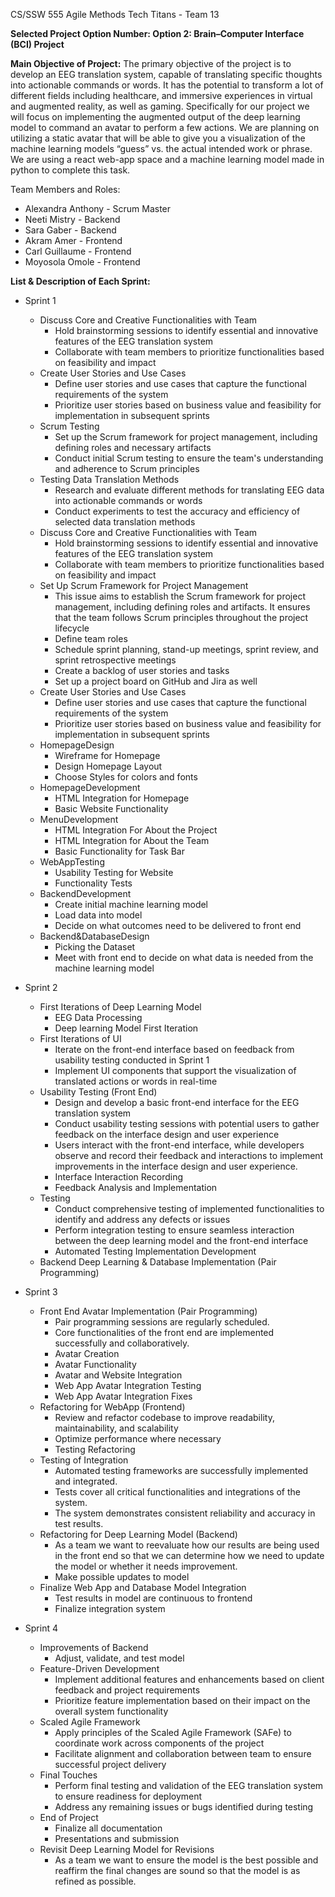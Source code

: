 CS/SSW 555 Agile Methods
Tech Titans - Team 13

**Selected Project Option Number: Option 2: Brain–Computer Interface (BCI) Project**

**Main Objective of Project:**
The primary objective of the project is to develop an EEG translation system, capable of translating specific thoughts into actionable commands or words. It has the potential to transform a lot of different fields including healthcare, and immersive experiences in virtual and augmented reality, as well as gaming. Specifically for our project we will focus on implementing the augmented output of the deep learning model to command an avatar to perform a few actions. We are planning on utilizing a static avatar that will be able to give you a visualization of the machine learning models “guess” vs. the actual intended work or phrase. We are using a react web-app space and a machine learning model made in python to complete this task.

Team Members and Roles:
- Alexandra Anthony - Scrum Master
- Neeti Mistry - Backend
- Sara Gaber - Backend
- Akram Amer - Frontend
- Carl Guillaume - Frontend
- Moyosola Omole - Frontend

**List & Description of Each Sprint:**
- Sprint 1
    - Discuss Core and Creative Functionalities with Team
        - Hold brainstorming sessions to identify essential and innovative features of the EEG translation system
        - Collaborate with team members to prioritize functionalities based on feasibility and impact
    - Create User Stories and Use Cases
        - Define user stories and use cases that capture the functional requirements of the system
        - Prioritize user stories based on business value and feasibility for implementation in subsequent sprints
    - Scrum Testing
        - Set up the Scrum framework for project management, including defining roles and necessary artifacts
        - Conduct initial Scrum testing to ensure the team's understanding and adherence to Scrum principles
    - Testing Data Translation Methods
        - Research and evaluate different methods for translating EEG data into actionable commands or words
        -  Conduct experiments to test the accuracy and efficiency of selected data translation methods
    - Discuss Core and Creative Functionalities with Team
        - Hold brainstorming sessions to identify essential and innovative features of the EEG translation system
        - Collaborate with team members to prioritize functionalities based on feasibility and impact
    - Set Up Scrum Framework for Project Management
        - This issue aims to establish the Scrum framework for project management, including defining roles and artifacts. It ensures that the team follows Scrum principles throughout the project lifecycle
        - Define team roles
        - Schedule sprint planning, stand-up meetings, sprint review, and sprint retrospective meetings
        - Create a backlog of user stories and tasks
        - Set up a project board on GitHub and Jira as well
    - Create User Stories and Use Cases
        - Define user stories and use cases that capture the functional requirements of the system
        - Prioritize user stories based on business value and feasibility for implementation in subsequent sprints
    - HomepageDesign
        - Wireframe for Homepage
        - Design Homepage Layout
        - Choose Styles for colors and fonts
    - HomepageDevelopment
        - HTML Integration for Homepage
        - Basic Website Functionality
    - MenuDevelopment
        - HTML Integration For About the Project
        - HTML Integration for About the Team
        - Basic Functionality for Task Bar
    - WebAppTesting
        - Usability Testing for Website
        - Functionality Tests
    - BackendDevelopment
        - Create initial machine learning model
        - Load data into model
        - Decide on what outcomes need to be delivered to front end
    - Backend&DatabaseDesign
        - Picking the Dataset
        - Meet with front end to decide on what data is needed from the machine learning model
        
- Sprint 2
    - First Iterations of Deep Learning Model
        - EEG Data Processing
        - Deep learning Model First Iteration
    - First Iterations of UI
        - Iterate on the front-end interface based on feedback from usability testing conducted in Sprint 1
        - Implement UI components that support the visualization of translated actions or words in real-time
    - Usability Testing (Front End)
        - Design and develop a basic front-end interface for the EEG translation system
        - Conduct usability testing sessions with potential users to gather feedback on the interface design and user experience
        - Users interact with the front-end interface, while developers observe and record their feedback and interactions to implement improvements in the interface design and user experience.
        - Interface Interaction Recording
        - Feedback Analysis and Implementation
    - Testing
        - Conduct comprehensive testing of implemented functionalities to identify and address any defects or issues
        - Perform integration testing to ensure seamless interaction between the deep learning model and the front-end interface
        - Automated Testing Implementation Development
    - Backend Deep Learning & Database Implementation (Pair Programming)
     
- Sprint 3
    - Front End Avatar Implementation (Pair Programming)
        - Pair programming sessions are regularly scheduled.
        - Core functionalities of the front end are implemented successfully and collaboratively.
        - Avatar Creation
        - Avatar Functionality
        - Avatar and Website Integration
        - Web App Avatar Integration Testing
        - Web App Avatar Integration Fixes
    - Refactoring for WebApp (Frontend)
        - Review and refactor codebase to improve readability, maintainability, and scalability
        - Optimize performance where necessary
        - Testing Refactoring
    - Testing of Integration
        - Automated testing frameworks are successfully implemented and integrated.
        - Tests cover all critical functionalities and integrations of the system.
        - The system demonstrates consistent reliability and accuracy in test results.
    - Refactoring for Deep Learning Model (Backend)
        - As a team we want to reevaluate how our results are being used in the front end so that we can determine how we need to update the model or whether it needs improvement.
        - Make possible updates to model
    - Finalize Web App and Database Model Integration
        - Test results in model are continuous to frontend
        - Finalize integration system
 
- Sprint 4
    - Improvements of Backend
        - Adjust, validate, and test model
    - Feature-Driven Development
        - Implement additional features and enhancements based on client feedback and project requirements
        - Prioritize feature implementation based on their impact on the overall system functionality
    - Scaled Agile Framework
        - Apply principles of the Scaled Agile Framework (SAFe) to coordinate work across components of the project
        - Facilitate alignment and collaboration between team to ensure successful project delivery
    - Final Touches
        - Perform final testing and validation of the EEG translation system to ensure readiness for deployment
        - Address any remaining issues or bugs identified during testing
    - End of Project
        - Finalize all documentation
        - Presentations and submission
    - Revisit Deep Learning Model for Revisions
        - As a team we want to ensure the model is the best possible and reaffirm the final changes are sound so that the model is as refined as possible.

